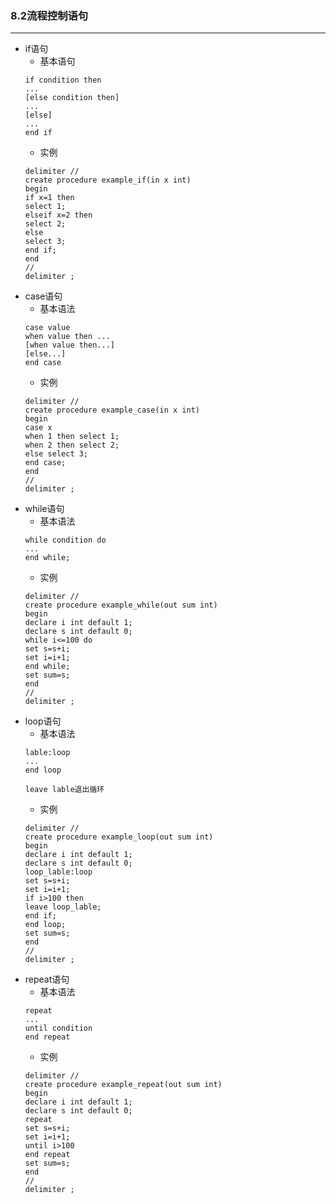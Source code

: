 ### 8.2流程控制语句

---------------------

- if语句
    - 基本语句
    ```text
    if condition then
    ...
    [else condition then]
    ...
    [else]
    ...
    end if
    ```
    - 实例
    ```mysql
    delimiter //
    create procedure example_if(in x int)
    begin
    if x=1 then
    select 1;
    elseif x=2 then
    select 2;
    else
    select 3;
    end if;
    end
    //
    delimiter ;
    ```
- case语句
    - 基本语法
    ```text
    case value
    when value then ...
    [when value then...]
    [else...]
    end case
    ```
    - 实例
    ```mysql
    delimiter //
    create procedure example_case(in x int)
    begin
    case x
    when 1 then select 1;
    when 2 then select 2;
    else select 3;
    end case;
    end
    //
    delimiter ;
    ```
- while语句
    - 基本语法
    ```text
    while condition do
    ...
    end while;
    ```
    - 实例
    ```mysql
    delimiter //
    create procedure example_while(out sum int)
    begin
    declare i int default 1;
    declare s int default 0;
    while i<=100 do
    set s=s+i;
    set i=i+1;
    end while;
    set sum=s;
    end
    //
    delimiter ;
    ```
- loop语句
    - 基本语法
    ```text
    lable:loop
    ...
    end loop
  
    leave lable退出循环
    ```
    - 实例
    ```mysql
    delimiter //
    create procedure example_loop(out sum int)
    begin
    declare i int default 1;
    declare s int default 0;
    loop_lable:loop
    set s=s+i;
    set i=i+1;
    if i>100 then
    leave loop_lable;
    end if;
    end loop;
    set sum=s;
    end
    //
    delimiter ;
    ```
- repeat语句
    - 基本语法
    ```text
    repeat
    ...
    until condition
    end repeat
    ```
    - 实例
    ```mysql
    delimiter //
    create procedure example_repeat(out sum int)
    begin
    declare i int default 1;
    declare s int default 0;
    repeat
    set s=s+i;
    set i=i+1;
    until i>100
    end repeat
    set sum=s;
    end
    //
    delimiter ;
    ```